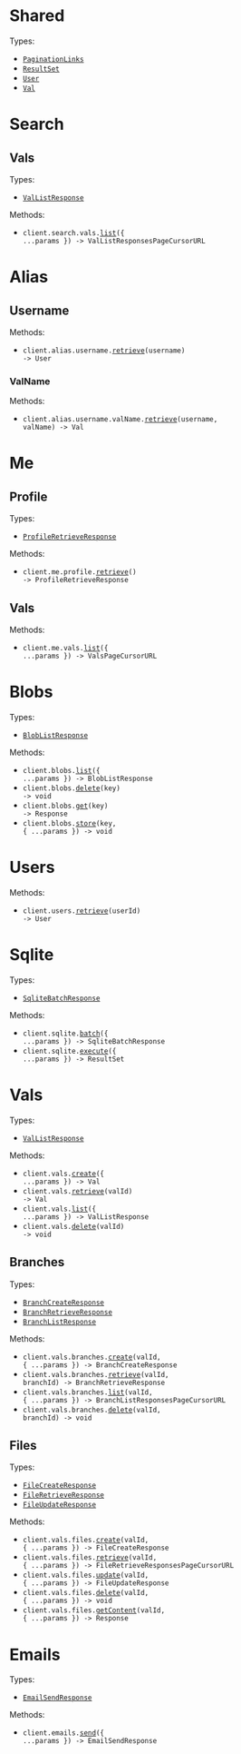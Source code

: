 # Shared

Types:

- <code><a href="./src/resources/shared.ts">PaginationLinks</a></code>
- <code><a href="./src/resources/shared.ts">ResultSet</a></code>
- <code><a href="./src/resources/shared.ts">User</a></code>
- <code><a href="./src/resources/shared.ts">Val</a></code>

# Search

## Vals

Types:

- <code><a href="./src/resources/search/vals.ts">ValListResponse</a></code>

Methods:

- <code title="get /v1/search/vals">client.search.vals.<a href="./src/resources/search/vals.ts">list</a>({ ...params }) -> ValListResponsesPageCursorURL</code>

# Alias

## Username

Methods:

- <code title="get /v1/alias/{username}">client.alias.username.<a href="./src/resources/alias/username/username.ts">retrieve</a>(username) -> User</code>

### ValName

Methods:

- <code title="get /v2/alias/vals/{username}/{val_name}">client.alias.username.valName.<a href="./src/resources/alias/username/val-name.ts">retrieve</a>(username, valName) -> Val</code>

# Me

## Profile

Types:

- <code><a href="./src/resources/me/profile.ts">ProfileRetrieveResponse</a></code>

Methods:

- <code title="get /v1/me">client.me.profile.<a href="./src/resources/me/profile.ts">retrieve</a>() -> ProfileRetrieveResponse</code>

## Vals

Methods:

- <code title="get /v2/me/vals">client.me.vals.<a href="./src/resources/me/vals.ts">list</a>({ ...params }) -> ValsPageCursorURL</code>

# Blobs

Types:

- <code><a href="./src/resources/blobs.ts">BlobListResponse</a></code>

Methods:

- <code title="get /v1/blob">client.blobs.<a href="./src/resources/blobs.ts">list</a>({ ...params }) -> BlobListResponse</code>
- <code title="delete /v1/blob/{key}">client.blobs.<a href="./src/resources/blobs.ts">delete</a>(key) -> void</code>
- <code title="get /v1/blob/{key}">client.blobs.<a href="./src/resources/blobs.ts">get</a>(key) -> Response</code>
- <code title="post /v1/blob/{key}">client.blobs.<a href="./src/resources/blobs.ts">store</a>(key, { ...params }) -> void</code>

# Users

Methods:

- <code title="get /v1/users/{user_id}">client.users.<a href="./src/resources/users.ts">retrieve</a>(userId) -> User</code>

# Sqlite

Types:

- <code><a href="./src/resources/sqlite.ts">SqliteBatchResponse</a></code>

Methods:

- <code title="post /v1/sqlite/batch">client.sqlite.<a href="./src/resources/sqlite.ts">batch</a>({ ...params }) -> SqliteBatchResponse</code>
- <code title="post /v1/sqlite/execute">client.sqlite.<a href="./src/resources/sqlite.ts">execute</a>({ ...params }) -> ResultSet</code>

# Vals

Types:

- <code><a href="./src/resources/vals/vals.ts">ValListResponse</a></code>

Methods:

- <code title="post /v2/vals">client.vals.<a href="./src/resources/vals/vals.ts">create</a>({ ...params }) -> Val</code>
- <code title="get /v2/vals/{val_id}">client.vals.<a href="./src/resources/vals/vals.ts">retrieve</a>(valId) -> Val</code>
- <code title="get /v2/vals">client.vals.<a href="./src/resources/vals/vals.ts">list</a>({ ...params }) -> ValListResponse</code>
- <code title="delete /v2/vals/{val_id}">client.vals.<a href="./src/resources/vals/vals.ts">delete</a>(valId) -> void</code>

## Branches

Types:

- <code><a href="./src/resources/vals/branches.ts">BranchCreateResponse</a></code>
- <code><a href="./src/resources/vals/branches.ts">BranchRetrieveResponse</a></code>
- <code><a href="./src/resources/vals/branches.ts">BranchListResponse</a></code>

Methods:

- <code title="post /v2/vals/{val_id}/branches">client.vals.branches.<a href="./src/resources/vals/branches.ts">create</a>(valId, { ...params }) -> BranchCreateResponse</code>
- <code title="get /v2/vals/{val_id}/branches/{branch_id}">client.vals.branches.<a href="./src/resources/vals/branches.ts">retrieve</a>(valId, branchId) -> BranchRetrieveResponse</code>
- <code title="get /v2/vals/{val_id}/branches">client.vals.branches.<a href="./src/resources/vals/branches.ts">list</a>(valId, { ...params }) -> BranchListResponsesPageCursorURL</code>
- <code title="delete /v2/vals/{val_id}/branches/{branch_id}">client.vals.branches.<a href="./src/resources/vals/branches.ts">delete</a>(valId, branchId) -> void</code>

## Files

Types:

- <code><a href="./src/resources/vals/files.ts">FileCreateResponse</a></code>
- <code><a href="./src/resources/vals/files.ts">FileRetrieveResponse</a></code>
- <code><a href="./src/resources/vals/files.ts">FileUpdateResponse</a></code>

Methods:

- <code title="post /v2/vals/{val_id}/files">client.vals.files.<a href="./src/resources/vals/files.ts">create</a>(valId, { ...params }) -> FileCreateResponse</code>
- <code title="get /v2/vals/{val_id}/files">client.vals.files.<a href="./src/resources/vals/files.ts">retrieve</a>(valId, { ...params }) -> FileRetrieveResponsesPageCursorURL</code>
- <code title="put /v2/vals/{val_id}/files">client.vals.files.<a href="./src/resources/vals/files.ts">update</a>(valId, { ...params }) -> FileUpdateResponse</code>
- <code title="delete /v2/vals/{val_id}/files">client.vals.files.<a href="./src/resources/vals/files.ts">delete</a>(valId, { ...params }) -> void</code>
- <code title="get /v2/vals/{val_id}/files/content">client.vals.files.<a href="./src/resources/vals/files.ts">getContent</a>(valId, { ...params }) -> Response</code>

# Emails

Types:

- <code><a href="./src/resources/emails.ts">EmailSendResponse</a></code>

Methods:

- <code title="post /v1/email">client.emails.<a href="./src/resources/emails.ts">send</a>({ ...params }) -> EmailSendResponse</code>
